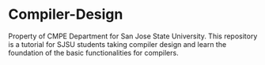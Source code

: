 # Compiler-Design
Property of CMPE Department for San Jose State University. This repository is a tutorial for SJSU students taking compiler design and learn the foundation of the basic functionalities for compilers.

